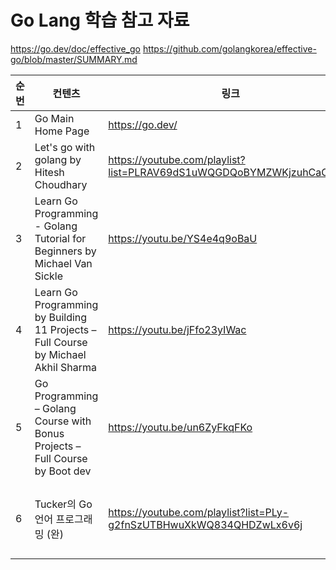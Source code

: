 # Go Lang 학습 참고 자료

https://go.dev/doc/effective_go
https://github.com/golangkorea/effective-go/blob/master/SUMMARY.md

| 순번 | 컨텐츠 | 링크 | 비고 |
| ---| --- | --- | --- |
| 1 | Go Main Home Page |  https://go.dev/ | - |
| 2 | Let's go with golang by Hitesh Choudhary | https://youtube.com/playlist?list=PLRAV69dS1uWQGDQoBYMZWKjzuhCaOnBpa | - |
| 3 | Learn Go Programming - Golang Tutorial for Beginners by Michael Van Sickle | https://youtu.be/YS4e4q9oBaU | - |
| 4 | Learn Go Programming by Building 11 Projects – Full Course by Michael  Akhil Sharma | https://youtu.be/jFfo23yIWac | - |
| 5 | Go Programming – Golang Course with Bonus Projects – Full Course by Boot dev | https://youtu.be/un6ZyFkqFKo | - |
| 6 | Tucker의 Go 언어 프로그래밍 (완) | https://youtube.com/playlist?list=PLy-g2fnSzUTBHwuXkWQ834QHDZwLx6v6j | 도서와 병행 |